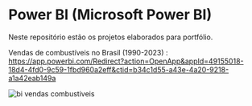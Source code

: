 # Power BI (Microsoft Power BI)
Neste repositório estão os projetos elaborados para portfólio. 


Vendas de combustíveis no Brasil (1990-2023) : https://app.powerbi.com/Redirect?action=OpenApp&appId=49155018-18d4-4fd0-9c59-1fbd960a2eff&ctid=b34c1d55-a43e-4a20-9218-a1a42eab149a

![bi vendas combustiveis](https://github.com/Laura-Manzano/power-bi/assets/108542290/49734593-6030-4756-97aa-286b64b0635e)

